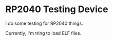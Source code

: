 # RP2040 Testing Device
I do some testing for RP2040 things.

Currently, I'm tring to load ELF files.
